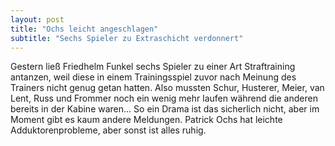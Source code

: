 ```yaml
---
layout: post
title: "Ochs leicht angeschlagen"
subtitle: "Sechs Spieler zu Extraschicht verdonnert"
---
```


Gestern ließ Friedhelm Funkel sechs Spieler zu einer Art Straftraining antanzen, weil diese in einem Trainingsspiel zuvor nach Meinung des Trainers nicht genug getan hatten. Also mussten Schur, Husterer, Meier, van Lent, Russ und Frommer noch ein wenig mehr laufen während die anderen bereits in der Kabine waren... So ein Drama ist das sicherlich nicht, aber im Moment gibt es kaum andere Meldungen. Patrick Ochs hat leichte Adduktorenprobleme, aber sonst ist alles ruhig.


